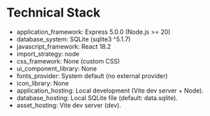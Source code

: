 # Technical Stack

- application_framework: Express 5.0.0 (Node.js >= 20)
- database_system: SQLite (sqlite3 ^5.1.7)
- javascript_framework: React 18.2
- import_strategy: node
- css_framework: None (custom CSS)
- ui_component_library: None
- fonts_provider: System default (no external provider)
- icon_library: None
- application_hosting: Local development (Vite dev server + Node).
- database_hosting: Local SQLite file (default: data.sqlite).
- asset_hosting: Vite dev server (dev).
